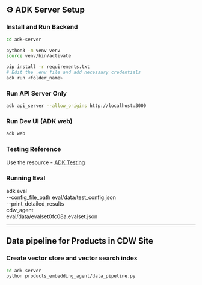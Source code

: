 ## ⚙️ ADK Server Setup

### Install and Run Backend
```bash
cd adk-server

python3 -m venv venv
source venv/bin/activate

pip install -r requirements.txt
# Edit the .env file and add necessary credentials
adk run <folder_name>
```

### Run API Server Only
```bash
adk api_server --allow_origins http://localhost:3000
```

### Run Dev UI (ADK web)
```bash
adk web
```

### Testing Reference
Use the resource - [ADK Testing](https://google.github.io/adk-docs/get-started/testing/#local-testing)


### Running Eval
adk eval \
    --config_file_path eval/data/test_config.json \
    --print_detailed_results \
    cdw_agent \
    eval/data/evalset0fc08a.evalset.json

---

## Data pipeline for Products in CDW Site

### Create vector store and vector search index
```bash
cd adk-server
python products_embedding_agent/data_pipeline.py
```
